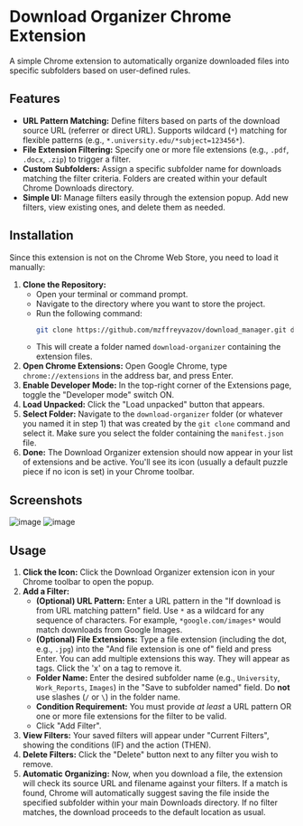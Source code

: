 # Download Organizer Chrome Extension

A simple Chrome extension to automatically organize downloaded files into specific subfolders based on user-defined rules.

## Features

*   **URL Pattern Matching:** Define filters based on parts of the download source URL (referrer or direct URL). Supports wildcard (`*`) matching for flexible patterns (e.g., `*.university.edu/*subject=123456*`).
*   **File Extension Filtering:** Specify one or more file extensions (e.g., `.pdf`, `.docx`, `.zip`) to trigger a filter.
*   **Custom Subfolders:** Assign a specific subfolder name for downloads matching the filter criteria. Folders are created within your default Chrome Downloads directory.
*   **Simple UI:** Manage filters easily through the extension popup. Add new filters, view existing ones, and delete them as needed.


## Installation

Since this extension is not on the Chrome Web Store, you need to load it manually:

1.  **Clone the Repository:**
    *   Open your terminal or command prompt.
    *   Navigate to the directory where you want to store the project.
    *   Run the following command:
        ```bash
        git clone https://github.com/mzffreyvazov/download_manager.git download-organizer
        ```
    *   This will create a folder named `download-organizer` containing the extension files.
2.  **Open Chrome Extensions:** Open Google Chrome, type `chrome://extensions` in the address bar, and press Enter.
3.  **Enable Developer Mode:** In the top-right corner of the Extensions page, toggle the "Developer mode" switch ON.
4.  **Load Unpacked:** Click the "Load unpacked" button that appears.
5.  **Select Folder:** Navigate to the `download-organizer` folder (or whatever you named it in step 1) that was created by the `git clone` command and select it. Make sure you select the folder containing the `manifest.json` file.
6.  **Done:** The Download Organizer extension should now appear in your list of extensions and be active. You'll see its icon (usually a default puzzle piece if no icon is set) in your Chrome toolbar.


## Screenshots
![image](https://github.com/user-attachments/assets/13d82a7a-7bf2-4339-a145-cc0248248a99)
![image](https://github.com/user-attachments/assets/2e540468-db88-42f1-9d59-0e73cdaf1eec)


## Usage

1.  **Click the Icon:** Click the Download Organizer extension icon in your Chrome toolbar to open the popup.
2.  **Add a Filter:**
    *   **(Optional) URL Pattern:** Enter a URL pattern in the "If download is from URL matching pattern" field. Use `*` as a wildcard for any sequence of characters. For example, `*google.com/images*` would match downloads from Google Images.
    *   **(Optional) File Extensions:** Type a file extension (including the dot, e.g., `.jpg`) into the "And file extension is one of" field and press Enter. You can add multiple extensions this way. They will appear as tags. Click the 'x' on a tag to remove it.
    *   **Folder Name:** Enter the desired subfolder name (e.g., `University`, `Work_Reports`, `Images`) in the "Save to subfolder named" field. Do **not** use slashes (`/` or `\`) in the folder name.
    *   **Condition Requirement:** You must provide *at least* a URL pattern OR one or more file extensions for the filter to be valid.
    *   Click "Add Filter".
3.  **View Filters:** Your saved filters will appear under "Current Filters", showing the conditions (IF) and the action (THEN).
4.  **Delete Filters:** Click the "Delete" button next to any filter you wish to remove.
5.  **Automatic Organizing:** Now, when you download a file, the extension will check its source URL and filename against your filters. If a match is found, Chrome will automatically suggest saving the file inside the specified subfolder within your main Downloads directory. If no filter matches, the download proceeds to the default location as usual.
